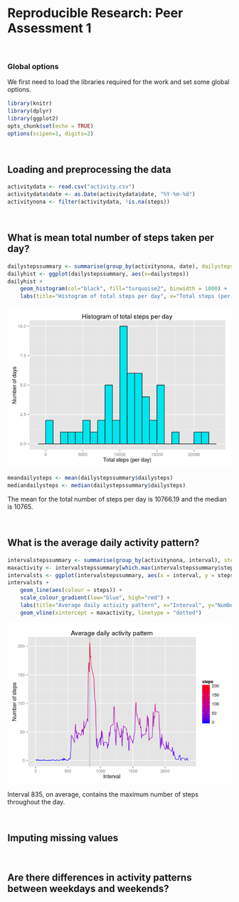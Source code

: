 # Reproducible Research: Peer Assessment 1

&nbsp;

### Global options
We first need to load the libraries required for the work and set some global options.


```r
library(knitr)
library(dplyr)
library(ggplot2)
opts_chunk$set(echo = TRUE)
options(scipen=1, digits=2)
```

&nbsp;

## Loading and preprocessing the data


```r
activitydata <- read.csv("activity.csv")
activitydata$date <- as.Date(activitydata$date, "%Y-%m-%d")
activitynona <- filter(activitydata, !is.na(steps))
```

&nbsp;

## What is mean total number of steps taken per day?


```r
dailystepssummary <- summarise(group_by(activitynona, date), dailysteps = sum(steps))
dailyhist <- ggplot(dailystepssummary, aes(x=dailysteps))
dailyhist + 
    geom_histogram(col="black", fill="turquoise2", binwidth = 1000) + 
    labs(title="Histogram of total steps per day", x="Total steps (per day)", y="Number of days")
```

![](PA1_template_files/figure-html/dailysteps-1.png) 


```r
meandailysteps <- mean(dailystepssummary$dailysteps)
mediandailysteps <- median(dailystepssummary$dailysteps)
```

The mean for the total number of steps per day is 10766.19 and the median is
10765.


&nbsp;

## What is the average daily activity pattern?


```r
intervalstepssummary <- summarise(group_by(activitynona, interval), steps = mean(steps))
maxactivity <- intervalstepssummary[which.max(intervalstepssummary$steps), 1][[1]]
intervalsts <- ggplot(intervalstepssummary, aes(x = interval, y = steps))
intervalsts + 
    geom_line(aes(colour = steps)) + 
    scale_colour_gradient(low="blue", high="red") + 
    labs(title="Average daily activity pattern", x="Interval", y="Number of steps") + 
    geom_vline(xintercept = maxactivity, linetype = "dotted")
```

![](PA1_template_files/figure-html/dailypattern-1.png) 

Interval 835, on average, contains the maximum number of steps throughout the day.


&nbsp;

## Imputing missing values




&nbsp;

## Are there differences in activity patterns between weekdays and weekends?
